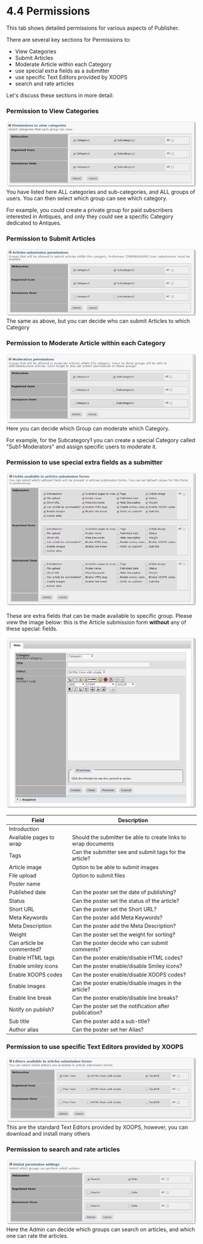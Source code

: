 # 4.4 Permissions

This tab shows detailed permissions for various aspects of Publisher.

There are several key sections for Permissions to:

- View Categories
- Submit Articles
- Moderate Article within each Category
- use special extra fields as a submitter
- use specific Text Editors provided by XOOPS
- search and rate articles
 
Let's discuss these sections in more detail:


### Permission to View Categories
![](../assets/perm1.jpg)
You have listed here ALL categories and sub-categories, and ALL groups of users. You can then select which group can see which category. 

For example, you could create a private group for paid subscribers interested in Antiques, and only they could see a specific Category dedicated to Antques. 

### Permission to Submit Articles
![](../assets/perm2.jpg)
The same as above, but you can decide who can submit Articles to which Category

### Permission to Moderate Article within each Category
![](../assets/perm3.jpg)
Here you can decide which Group can moderate which Category.

For example, for the Subcategory1 you can create a special Category called "Sub1-Moderators" and assign specific users to moderate it.
### Permission to use special extra fields as a submitter
![](../assets/perm4.jpg)

These are extra fields that can be made available to specific group. Please view the image below: this is the Article submission form **without** any of these special: fields.

![](../assets/perm7.jpg)

|**Field**|**Description**|
|---|---|
|Introduction||
|Available pages to wrap|Should the submitter be able to create links to wrap documents |
|Tags|Can the submitter see and submit tags for the article?|
|Article image|Option to be able to submit images|
|File upload|Option to submit files|
|Poster name||
|Published date|Can the poster set the date of publishing?|
|Status|Can the poster set the status of the article?|
|Short URL|Can the poster set the Short URL?|
|Meta Keywords|Can the poster add Meta Keywords?|
|Meta Description|Can the poster add the Meta Description?|
|Weight|Can the poster set the weight for sorting?|
|Can article be commented?|Can the poster decide who can submit comments?|
|Enable HTML tags|Can the poster enable/disable HTML codes?|
|Enable smiley icons|Can the poster enable/disable Smiley icons?|
|Enable XOOPS codes|Can the poster enable/disable XOOPS codes? |
|Enable images|Can the poster enable/disable images in the article?|
|Enable line break|Can the poster enable/disable line breaks?|
|Notify on publish?|Can the poster set the notification after publication? |
|Sub title|Can the poster add a sub-title?|
|Author alias|Can the poster set her Alias? |

### Permission to use specific Text Editors provided by XOOPS
![](../assets/perm5.jpg)
This are the standard Text Editors provided by XOOPS, however, you can download and install many others
### Permission to search and rate articles
![](../assets/perm6.jpg)
Here the Admin can decide which groups can search on articles, and which one can rate the articles.

